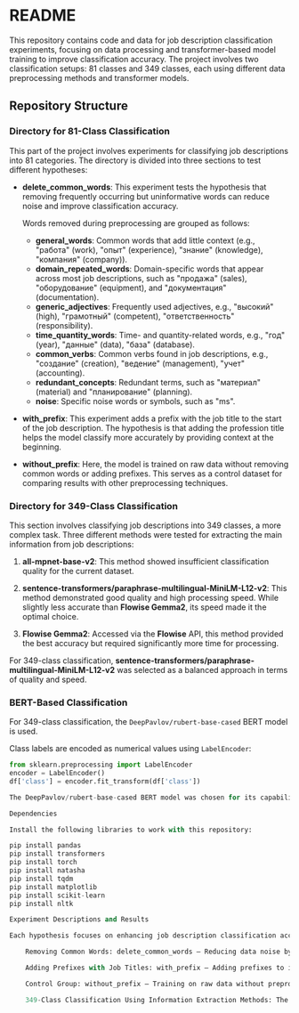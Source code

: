# README

This repository contains code and data for job description classification experiments, focusing on data processing and transformer-based model training to improve classification accuracy. The project involves two classification setups: 81 classes and 349 classes, each using different data preprocessing methods and transformer models.

## Repository Structure

### Directory for 81-Class Classification

This part of the project involves experiments for classifying job descriptions into 81 categories. The directory is divided into three sections to test different hypotheses:

- **delete_common_words**: This experiment tests the hypothesis that removing frequently occurring but uninformative words can reduce noise and improve classification accuracy.

  Words removed during preprocessing are grouped as follows:

  - **general_words**: Common words that add little context (e.g., "работа" (work), "опыт" (experience), "знание" (knowledge), "компания" (company)).
  - **domain_repeated_words**: Domain-specific words that appear across most job descriptions, such as "продажа" (sales), "оборудование" (equipment), and "документация" (documentation).
  - **generic_adjectives**: Frequently used adjectives, e.g., "высокий" (high), "грамотный" (competent), "ответственность" (responsibility).
  - **time_quantity_words**: Time- and quantity-related words, e.g., "год" (year), "данные" (data), "база" (database).
  - **common_verbs**: Common verbs found in job descriptions, e.g., "создание" (creation), "ведение" (management), "учет" (accounting).
  - **redundant_concepts**: Redundant terms, such as "материал" (material) and "планирование" (planning).
  - **noise**: Specific noise words or symbols, such as "ms".

- **with_prefix**: This experiment adds a prefix with the job title to the start of the job description. The hypothesis is that adding the profession title helps the model classify more accurately by providing context at the beginning.

- **without_prefix**: Here, the model is trained on raw data without removing common words or adding prefixes. This serves as a control dataset for comparing results with other preprocessing techniques.

### Directory for 349-Class Classification

This section involves classifying job descriptions into 349 classes, a more complex task. Three different methods were tested for extracting the main information from job descriptions:

1. **all-mpnet-base-v2**: This method showed insufficient classification quality for the current dataset.
2. **sentence-transformers/paraphrase-multilingual-MiniLM-L12-v2**: This method demonstrated good quality and high processing speed. While slightly less accurate than **Flowise Gemma2**, its speed made it the optimal choice.

3. **Flowise Gemma2**: Accessed via the **Flowise** API, this method provided the best accuracy but required significantly more time for processing.

For 349-class classification, **sentence-transformers/paraphrase-multilingual-MiniLM-L12-v2** was selected as a balanced approach in terms of quality and speed.

### BERT-Based Classification

For 349-class classification, the `DeepPavlov/rubert-base-cased` BERT model is used.

Class labels are encoded as numerical values using `LabelEncoder`:

```python
from sklearn.preprocessing import LabelEncoder
encoder = LabelEncoder()
df['class'] = encoder.fit_transform(df['class'])

The DeepPavlov/rubert-base-cased BERT model was chosen for its capability to handle Russian text and its effective performance on classification tasks.

Dependencies

Install the following libraries to work with this repository:

pip install pandas
pip install transformers
pip install torch
pip install natasha
pip install tqdm
pip install matplotlib
pip install scikit-learn
pip install nltk

Experiment Descriptions and Results

Each hypothesis focuses on enhancing job description classification accuracy. The experiments cover various approaches to text preprocessing and classification, with results organized in each subfolder.

    Removing Common Words: delete_common_words — Reducing data noise by removing frequently occurring words to emphasize unique terms.

    Adding Prefixes with Job Titles: with_prefix — Adding prefixes to improve classification accuracy by providing additional context.

    Control Group: without_prefix — Training on raw data without preprocessing for a baseline comparison.

    349-Class Classification Using Information Extraction Methods: The optimal method was sentence-transformers/paraphrase-multilingual-MiniLM-L12-v2, a balanced choice in terms of quality and speed.
```
